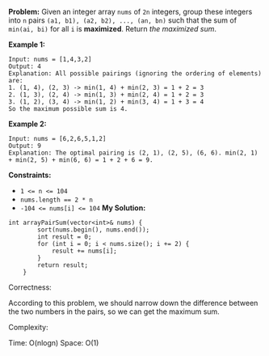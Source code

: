 **Problem:**
Given an integer array `nums` of `2n` integers, group these integers into `n` pairs `(a1, b1), (a2, b2), ..., (an, bn)` such that the sum of `min(ai, bi)` for all `i` is **maximized**. Return *the maximized sum*.

 

**Example 1:**

```
Input: nums = [1,4,3,2]
Output: 4
Explanation: All possible pairings (ignoring the ordering of elements) are:
1. (1, 4), (2, 3) -> min(1, 4) + min(2, 3) = 1 + 2 = 3
2. (1, 3), (2, 4) -> min(1, 3) + min(2, 4) = 1 + 2 = 3
3. (1, 2), (3, 4) -> min(1, 2) + min(3, 4) = 1 + 3 = 4
So the maximum possible sum is 4.
```

**Example 2:**

```
Input: nums = [6,2,6,5,1,2]
Output: 9
Explanation: The optimal pairing is (2, 1), (2, 5), (6, 6). min(2, 1) + min(2, 5) + min(6, 6) = 1 + 2 + 6 = 9.
```

 

**Constraints:**

- `1 <= n <= 104`
- `nums.length == 2 * n`
- `-104 <= nums[i] <= 104`
**My Solution:**
```
int arrayPairSum(vector<int>& nums) {
        sort(nums.begin(), nums.end());
        int result = 0;
        for (int i = 0; i < nums.size(); i += 2) {
            result += nums[i];
        }
        return result;
    }
```
Correctness:

According to this problem, we should narrow down the difference between the two numbers in the pairs, so we can get the maximum sum.

Complexity:

Time: O(nlogn)
Space: O(1)